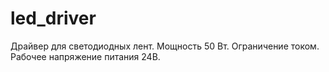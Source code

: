 # led_driver
Драйвер для светодиодных лент.
Мощность 50 Вт. Ограничение током. Рабочее напряжение питания 24В.
